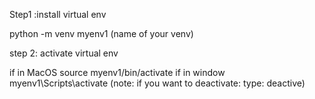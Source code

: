 Step1 :install virtual env

python -m venv myenv1 (name of your venv)

step 2: activate virtual env

if in MacOS
source myenv1/bin/activate
if in window
myenv1\Scripts\activate
(note: if you want to deactivate: type: deactive)



